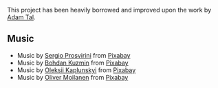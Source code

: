 This project has been heavily borrowed and improved upon the work by [Adam Tal](https://github.com/AdmTal/crowdcast).

## Music

- Music by <a href="https://pixabay.com/users/top-flow-production-28521292/?utm_source=link-attribution&utm_medium=referral&utm_campaign=music&utm_content=172471">Sergio Prosvirini</a> from <a href="https://pixabay.com/music//?utm_source=link-attribution&utm_medium=referral&utm_campaign=music&utm_content=172471">Pixabay</a>
- Music by <a href="https://pixabay.com/users/bodleasons-28047609/?utm_source=link-attribution&utm_medium=referral&utm_campaign=music&utm_content=159456">Bohdan Kuzmin</a> from <a href="https://pixabay.com//?utm_source=link-attribution&utm_medium=referral&utm_campaign=music&utm_content=159456">Pixabay</a>
- Music by <a href="https://pixabay.com/users/lesfm-22579021/?utm_source=link-attribution&utm_medium=referral&utm_campaign=music&utm_content=161191">Oleksii Kaplunskyi</a> from <a href="https://pixabay.com/music//?utm_source=link-attribution&utm_medium=referral&utm_campaign=music&utm_content=161191">Pixabay</a>
- Music by <a href="https://pixabay.com/users/musicbyscandinavianz-35973063/?utm_source=link-attribution&utm_medium=referral&utm_campaign=music&utm_content=173689">Oliver Moilanen</a> from <a href="https://pixabay.com//?utm_source=link-attribution&utm_medium=referral&utm_campaign=music&utm_content=173689">Pixabay</a>
